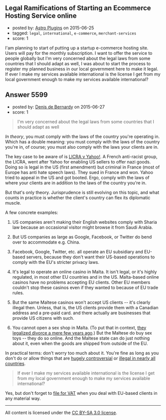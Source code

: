 ## Legal Ramifications of Starting an Ecommerce Hosting Service online

- posted by: [Astro Plugins](https://stackexchange.com/users/6499424/astro-plugins) on 2015-06-25
- tagged: `legal`, `international`, `e-commerce`, `merchant-services`
- score: 1

<p>I'am planning to start of putting up a startup e-commerce hosting site. Users will pay for the monthly subscription. I want to offer the service to people globally but I'm very concerned about the legal laws from some countries that I should adapt as well, I was about to start the process to register my planned business in our local government here to make it legal. If ever I make my services available international is the license I get from my local government enough to make my services available international?</p>



## Answer 5599

- posted by: [Denis de Bernardy](https://stackexchange.com/users/182468/denis-de-bernardy) on 2015-06-27
- score: 1

<blockquote>
  <p>I'm very concerned about the legal laws from some countries that I should adapt as well</p>
</blockquote>

<p><em>In theory</em>, you must comply with the laws of the country you're operating in. Which has a double meaning: you must comply with the laws of the country you're in, of course; you must also comply with the laws your clients are in.</p>

<p>The key case to be aware of is <a href="https://en.wikipedia.org/wiki/LICRA_v._Yahoo!" rel="nofollow noreferrer">LICRA v Yahoo!</a>. A French anti-racist group, the LICRA, went after Yahoo for enabling US sellers to offer nazi goods. Doing so is legal in the US (first amendment) but criminal in France (most of Europe has anti hate speech laws). They sued in France and won. Yahoo tried to appeal in the US and got booted. Ergo, comply with the laws of where your clients are in addition to the laws of the country you're in.</p>

<p>But that's only theory. Jurisprudence is still evolving on this topic, and what counts in practice is whether the client's country can flex its diplomatic muscle.</p>

<p>A few concrete examples:</p>

<ol>
<li><p>US companies aren't making their English websites comply with Sharia law because an occasional visitor might browse it from Saudi Arabia.</p></li>
<li><p>But US companies as large as Google, Facebook, or Twitter do bend over to accommodate e.g. China.</p></li>
<li><p>Facebook, Google, Twitter, etc. all operate an EU subsidiary and EU-based servers, because they don't want their US-based operations to comply with the EU's stricter privacy laws.</p></li>
<li><p>It's legal to operate an online casino in Malta. It isn't legal, or it's highly regulated, in most other EU countries and in the US. Malta-based online casinos have no problems accepting EU clients. Other EU members couldn't stop these casinos even if they wanted to because of EU trade rules.</p></li>
<li><p>But the same Maltese casinos won't accept US clients -- it's clearly illegal then. Unless, that is, the US clients provide them with a Canadian address and a pre-paid card. and there actually are businesses that provide US citizens with such.</p></li>
<li><p>You cannot open a sex shop in Malta. (To put that in context, <a href="https://en.wikipedia.org/wiki/Maltese_divorce_referendum,_2011" rel="nofollow noreferrer">they legalized divorce a mere few years ago</a>.) But the Maltese do buy sex toys -- they do so online. And the Maltese state can do just nothing about it, even when the goods are shipped from outside of the EU.</p></li>
</ol>

<p>In practical terms: don't worry too much about it. You're fine as long as you don't do or allow things that are <a href="https://en.wikipedia.org/wiki/WikiLeaks" rel="nofollow noreferrer">hugely controversial</a> or <a href="https://en.wikipedia.org/wiki/Silk_Road_(marketplace)" rel="nofollow noreferrer">illegal in nearly all countries</a>.</p>

<blockquote>
  <p>If ever I make my services available international is the license I get from my local government enough to make my services available international?</p>
</blockquote>

<p>Yes, but don't forget to <a href="https://startups.stackexchange.com/a/3259/1824">file for VAT</a> when you deal with EU-based clients in any material way.</p>




---

All content is licensed under the [CC BY-SA 3.0 license](https://creativecommons.org/licenses/by-sa/3.0/).

